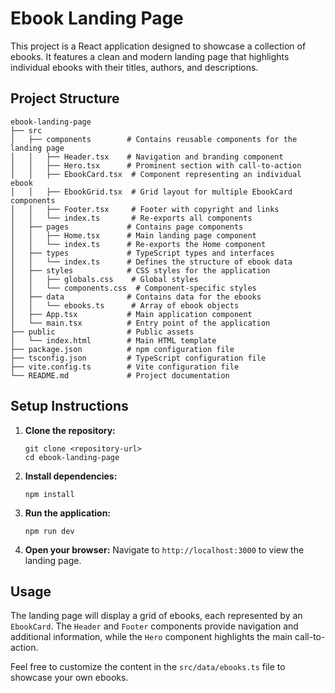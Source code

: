 # Ebook Landing Page

This project is a React application designed to showcase a collection of ebooks. It features a clean and modern landing page that highlights individual ebooks with their titles, authors, and descriptions.

## Project Structure

```
ebook-landing-page
├── src
│   ├── components        # Contains reusable components for the landing page
│   │   ├── Header.tsx    # Navigation and branding component
│   │   ├── Hero.tsx      # Prominent section with call-to-action
│   │   ├── EbookCard.tsx  # Component representing an individual ebook
│   │   ├── EbookGrid.tsx  # Grid layout for multiple EbookCard components
│   │   ├── Footer.tsx     # Footer with copyright and links
│   │   └── index.ts       # Re-exports all components
│   ├── pages             # Contains page components
│   │   ├── Home.tsx      # Main landing page component
│   │   └── index.ts      # Re-exports the Home component
│   ├── types             # TypeScript types and interfaces
│   │   └── index.ts      # Defines the structure of ebook data
│   ├── styles            # CSS styles for the application
│   │   ├── globals.css    # Global styles
│   │   └── components.css  # Component-specific styles
│   ├── data              # Contains data for the ebooks
│   │   └── ebooks.ts      # Array of ebook objects
│   ├── App.tsx           # Main application component
│   └── main.tsx          # Entry point of the application
├── public                # Public assets
│   └── index.html        # Main HTML template
├── package.json          # npm configuration file
├── tsconfig.json         # TypeScript configuration file
├── vite.config.ts        # Vite configuration file
└── README.md             # Project documentation
```

## Setup Instructions

1. **Clone the repository:**
   ```
   git clone <repository-url>
   cd ebook-landing-page
   ```

2. **Install dependencies:**
   ```
   npm install
   ```

3. **Run the application:**
   ```
   npm run dev
   ```

4. **Open your browser:**
   Navigate to `http://localhost:3000` to view the landing page.

## Usage

The landing page will display a grid of ebooks, each represented by an `EbookCard`. The `Header` and `Footer` components provide navigation and additional information, while the `Hero` component highlights the main call-to-action.

Feel free to customize the content in the `src/data/ebooks.ts` file to showcase your own ebooks.